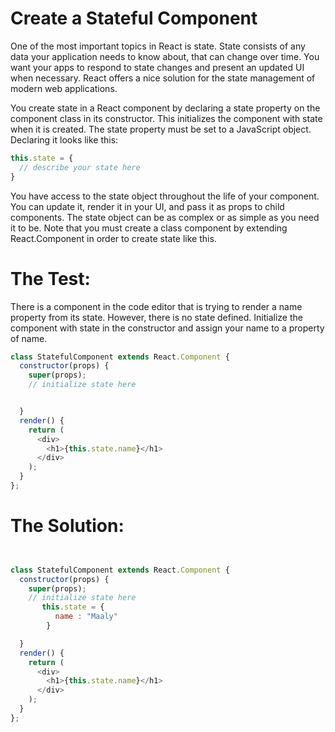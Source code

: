 # Create a Stateful Component
One of the most important topics in React is state. State consists of any data your application needs to know about, that can change over time. You want your apps to respond to state changes and present an updated UI when necessary. React offers a nice solution for the state management of modern web applications.

You create state in a React component by declaring a state property on the component class in its constructor. This initializes the component with state when it is created. The state property must be set to a JavaScript object. Declaring it looks like this:
```javascript
this.state = {
  // describe your state here
}
```
You have access to the state object throughout the life of your component. You can update it, render it in your UI, and pass it as props to child components. The state object can be as complex or as simple as you need it to be. Note that you must create a class component by extending React.Component in order to create state like this.

# The Test:

There is a component in the code editor that is trying to render a name property from its state. However, there is no state defined. Initialize the component with state in the constructor and assign your name to a property of name.



```javascript
class StatefulComponent extends React.Component {
  constructor(props) {
    super(props);
    // initialize state here


  }
  render() {
    return (
      <div>
        <h1>{this.state.name}</h1>
      </div>
    );
  }
};
```

# The Solution:

```javascript


class StatefulComponent extends React.Component {
  constructor(props) {
    super(props);
    // initialize state here
       this.state = {
          name : "Maaly"
        }

  }
  render() {
    return (
      <div>
        <h1>{this.state.name}</h1>
      </div>
    );
  }
};

```

